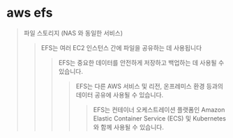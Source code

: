 # aws efs

> 파일 스토리지 (NAS 와 동일한 서비스)
>
> > EFS는 여러 EC2 인스턴스 간에 파일을 공유하는 데 사용됩니다
> >
> > > EFS는 중요한 데이터를 안전하게 저장하고 백업하는 데 사용될 수 있습니다.
> > >
> > > > EFS는 다른 AWS 서비스 및 리전, 온프레미스 환경 등과의 데이터 공유에 사용될 수 있습니다.
> > > >
> > > > > EFS는 컨테이너 오케스트레이션 플랫폼인 Amazon Elastic Container Service (ECS) 및 Kubernetes와 함께 사용될 수 있습니다.
